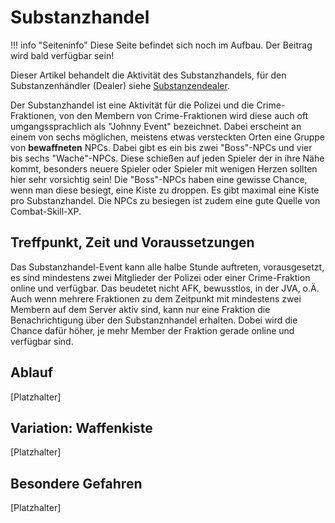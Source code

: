 # Substanzhandel

!!! info "Seiteninfo" Diese Seite befindet sich noch im Aufbau. Der Beitrag wird bald verfügbar sein!

Dieser Artikel behandelt die Aktivität des Substanzhandels, für den Substanzenhändler (Dealer) siehe [Substanzendealer](.../../pages/fraktionen/substanzendealer.md).

Der Substanzhandel ist eine Aktivität für die Polizei und die Crime-Fraktionen, von den Membern von Crime-Fraktionen wird diese auch oft umgangssprachlich als "Johnny Event" bezeichnet.
Dabei erscheint an einem von sechs möglichen, meistens etwas versteckten Orten eine Gruppe von **bewaffneten** NPCs. Dabei gibt es ein bis zwei "Boss"-NPCs und vier bis sechs "Wache"-NPCs. Diese schießen auf jeden Spieler der in ihre Nähe kommt, besonders neuere Spieler oder Spieler mit wenigen Herzen sollten hier sehr vorsichtig sein!
Die "Boss"-NPCs haben eine gewisse Chance, wenn man diese besiegt, eine Kiste zu droppen. Es gibt maximal eine Kiste pro Substanzhandel. Die NPCs zu besiegen ist zudem eine gute Quelle von Combat-Skill-XP.


## Treffpunkt, Zeit und Voraussetzungen

Das Substanzhandel-Event kann alle halbe Stunde auftreten, vorausgesetzt, es sind mindestens zwei Mitglieder der Polizei oder einer Crime-Fraktion online und verfügbar. Das beudetet nicht AFK, bewusstlos, in der JVA, o.Ä.
Auch wenn mehrere Fraktionen zu dem Zeitpunkt mit mindestens zwei Membern auf dem Server aktiv sind, kann nur eine Fraktion die Benachrichtigung über den Substanznhandel erhalten. Dobei wird die Chance dafür höher, je mehr Member der Fraktion gerade online und verfügbar sind.



## Ablauf

[Platzhalter]

## Variation: Waffenkiste

[Platzhalter]

## Besondere Gefahren

[Platzhalter]
